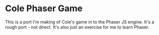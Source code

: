 # Cole Phaser Game

This is a port I'm making of Cole's game in to the Phaser JS engine. It's a rough port - not direct. It's also just
an exercise for me to learn Phaser.